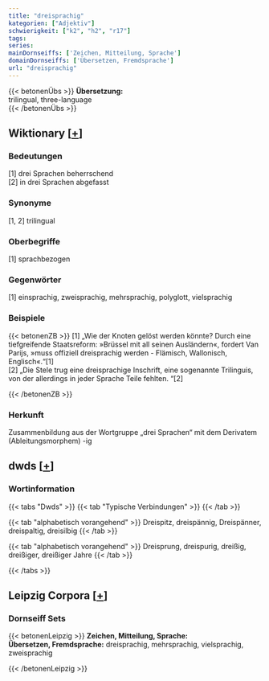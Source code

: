 ```yaml
---
title: "dreisprachig"
kategorien: ["Adjektiv"]
schwierigkeit: ["k2", "h2", "r17"]
tags:
series:
mainDornseiffs: ['Zeichen, Mitteilung, Sprache']
domainDornseiffs: ['Übersetzen, Fremdsprache']
url: "dreisprachig"
---
```


{{< betonenÜbs >}}
**Übersetzung:**  
trilingual, three-language  
{{< /betonenÜbs >}}

## Wiktionary [[+](https://de.wiktionary.org/wiki/dreisprachig)]

### Bedeutungen
[1] drei Sprachen beherrschend  
[2] in drei Sprachen abgefasst  

### Synonyme
[1, 2] trilingual  

### Oberbegriffe
[1] sprachbezogen  

### Gegenwörter
[1] einsprachig, zweisprachig, mehrsprachig, polyglott, vielsprachig  

### Beispiele
{{< betonenZB >}}
[1] „Wie der Knoten gelöst werden könnte? Durch eine tiefgreifende Staatsreform: »Brüssel mit all seinen Ausländern«, fordert Van Parijs, »muss offiziell dreisprachig werden - Flämisch, Wallonisch, Englisch«.“[1]  
[2] „Die Stele trug eine dreisprachige Inschrift, eine sogenannte Trilinguis, von der allerdings in jeder Sprache Teile fehlten. “[2]  

{{< /betonenZB >}}
### Herkunft
Zusammenbildung aus der Wortgruppe „drei Sprachen“ mit dem Derivatem (Ableitungsmorphem) -ig  



## dwds [[+](https://www.dwds.de/wb/dreisprachig)]

### Wortinformation
{{< tabs "Dwds" >}}
{{< tab "Typische Verbindungen" >}}
{{< /tab >}}

{{< tab "alphabetisch vorangehend" >}}
Dreispitz, dreispännig, Dreispänner, dreispaltig, dreisilbig
{{< /tab >}}

{{< tab "alphabetisch vorangehend" >}}
Dreisprung, dreispurig, dreißig, dreißiger, dreißiger Jahre
{{< /tab >}}

{{< /tabs >}}

## Leipzig Corpora [[+](https://corpora.uni-leipzig.de/en/res?word=dreisprachig&corpusId=deu_newscrawl-public_2018)]

### Dornseiff Sets
{{< betonenLeipzig >}}
**Zeichen, Mitteilung, Sprache:**  
**Übersetzen, Fremdsprache:** dreisprachig, mehrsprachig, vielsprachig, zweisprachig  

{{< /betonenLeipzig >}}
